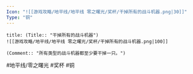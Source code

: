```yaml
---
Icon: "![[游戏攻略/地平线/地平线 零之曙光/奖杯/干掉所有的战斗机器.png|30]]"
Type: "铜"
---
```

```ad-common-bronze-trophy
title: (Title:: "干掉所有的战斗机器")
![[游戏攻略/地平线/地平线 零之曙光/奖杯/干掉所有的战斗机器.png|100]]

(Comment:: "所有类型的战斗机器都至少要干掉一只。")
```

#地平线/零之曙光 #奖杯 #铜
